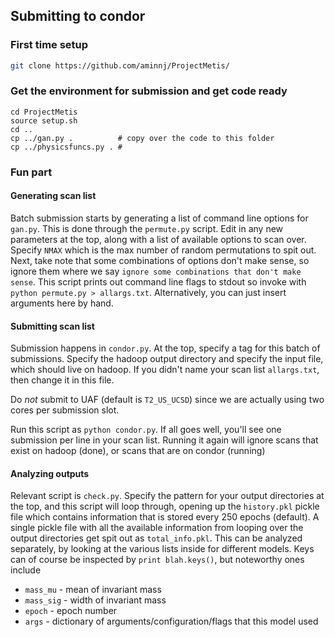 ## Submitting to condor

### First time setup
```bash
git clone https://github.com/aminnj/ProjectMetis/
```

### Get the environment for submission and get code ready
```
cd ProjectMetis
source setup.sh
cd ..
cp ../gan.py .          # copy over the code to this folder
cp ../physicsfuncs.py . #
```

### Fun part

#### Generating scan list
Batch submission starts by generating a list of command line
options for `gan.py`. This is done through the `permute.py`
script. Edit in any new parameters at the top, along with a 
list of available options to scan over. Specify `NMAX` which
is the max number of random permutations to spit out. Next,
take note that some combinations of options don't make sense,
so ignore them where we say `ignore some combinations that don't
make sense`. This script prints out command line flags to stdout
so invoke with `python permute.py > allargs.txt`. Alternatively,
you can just insert arguments here by hand.

#### Submitting scan list
Submission happens in `condor.py`. At the top, specify a 
tag for this batch of submissions. Specify the hadoop output directory
and specify the input file, which should live on hadoop.
If you didn't name your scan list `allargs.txt`, then change it
in this file.

Do *not* submit to UAF (default is `T2_US_UCSD`) since we are
actually using two cores per submission slot.

Run this script as `python condor.py`.
If all goes well, you'll see one submission per line in
your scan list. Running it again will ignore scans that exist
on hadoop (done), or scans that are on condor (running)

#### Analyzing outputs
Relevant script is `check.py`. Specify the pattern for your
output directories at the top, and this script will loop through,
opening up the `history.pkl` pickle file which contains information
that is stored every 250 epochs (default). A single pickle file
with all the available information from looping over the output
directories get spit out as `total_info.pkl`. This can be analyzed
separately, by looking at the various lists inside for different models.
Keys can of course be inspected by `print blah.keys()`, but noteworthy
ones include 
* `mass_mu` - mean of invariant mass
* `mass_sig` - width of invariant mass
* `epoch` - epoch number
* `args` - dictionary of arguments/configuration/flags that this model used


